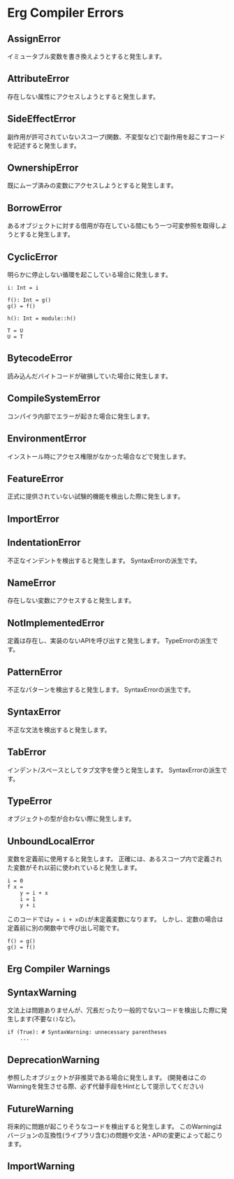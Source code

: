 # Erg Compiler Errors

## AssignError

イミュータブル変数を書き換えようとすると発生します。

## AttributeError

存在しない属性にアクセスしようとすると発生します。

## SideEffectError

副作用が許可されていないスコープ(関数、不変型など)で副作用を起こすコードを記述すると発生します。

## OwnershipError

既にムーブ済みの変数にアクセスしようとすると発生します。

## BorrowError

あるオブジェクトに対する借用が存在している間にもう一つ可変参照を取得しようとすると発生します。

## CyclicError

明らかに停止しない循環を起こしている場合に発生します。

```erg
i: Int = i

f(): Int = g()
g() = f()

h(): Int = module::h()

T = U
U = T
```

## BytecodeError

読み込んだバイトコードが破損していた場合に発生します。

## CompileSystemError

コンパイラ内部でエラーが起きた場合に発生します。

## EnvironmentError

インストール時にアクセス権限がなかった場合などで発生します。

## FeatureError

正式に提供されていない試験的機能を検出した際に発生します。

## ImportError

## IndentationError

不正なインデントを検出すると発生します。
SyntaxErrorの派生です。

## NameError

存在しない変数にアクセスすると発生します。

## NotImplementedError

定義は存在し、実装のないAPIを呼び出すと発生します。
TypeErrorの派生です。

## PatternError

不正なパターンを検出すると発生します。
SyntaxErrorの派生です。

## SyntaxError

不正な文法を検出すると発生します。

## TabError

インデント/スペースとしてタブ文字を使うと発生します。
SyntaxErrorの派生です。

## TypeError

オブジェクトの型が合わない際に発生します。

## UnboundLocalError

変数を定義前に使用すると発生します。
正確には、あるスコープ内で定義された変数がそれ以前に使われていると発生します。

```erg
i = 0
f x =
    y = i + x
    i = 1
    y + i
```

このコードでは`y = i + x`の`i`が未定義変数になります。
しかし、定数の場合は定義前に別の関数中で呼び出し可能です。

```erg
f() = g()
g() = f()
```

## Erg Compiler Warnings

## SyntaxWarning

文法上は問題ありませんが、冗長だったり一般的でないコードを検出した際に発生します(不要な`()`など)。

```erg
if (True): # SyntaxWarning: unnecessary parentheses
    ...
```

## DeprecationWarning

参照したオブジェクトが非推奨である場合に発生します。
(開発者はこのWarningを発生させる際、必ず代替手段をHintとして提示してください)

## FutureWarning

将来的に問題が起こりそうなコードを検出すると発生します。
このWarningはバージョンの互換性(ライブラリ含む)の問題や文法・APIの変更によって起こります。

## ImportWarning
